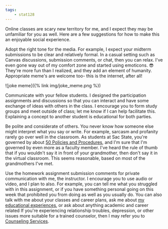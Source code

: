 ```yaml
---
tags:
    - stat128
---
```


Online classes are scary new territory for me, and I expect they may be unfamiliar for you as well.
Here are a few suggestions for how to make this an enjoyable social experience.

Adopt the right tone for the media.
For example, I expect your midterm submissions to be clear and relatively formal.
In a casual setting such as Canvas discussions, submission comments, or chat, then you can relax.
I've even gone way out of my comfort zone and started using emoticons. 😎
They're more fun than I realized, and they add an element of humanity.
Appropriate meme's are welcome too- this is the internet, after all!

![joke meme]({% link img/joke_meme.png %})

Communicate with your fellow students.
I designed the participation assignments and discussions so that you can interact and have some exchange of ideas with others in the class.
I encourage you to form study groups and meet outside of class; let me know if I can help facilitate this.
Explaining a concept to another student is educational for both parties.

Be polite and considerate of others.
You never know how someone else might interpret what you say or write.
For example, sarcasm and profanity rarely go over well in the classroom.
As students at Sac State, you're governed by about [50 Policies and Procedures](https://www.csus.edu/student-affairs/policy-procedures.html), and I'm sure that I'm governed by even more as a faculty member.
I've heard the rule of thumb that if you wouldn't say it in front of your grandmother, then don't say it in the virtual classroom.
This seems reasonable, based on most of the grandmothers I've met.

Use the homework assignment submission comments for private communication with me, the instructor.
I encourage you to use audio or video, and I plan to also.
For example, you can tell me what you struggled with in this assignment, or if you have something personal going on this week that prohibited you from doing as well as you usually do.
You can also talk with me about your classes and career plans, ask me about [my educational experiences](http://webpages.csus.edu/fitzgerald/my-education-path/), or ask about anything academic and career related
If you're experiencing relationship troubles, depression, or other issues more suitable for a trained counselor, then I may refer you to [Counseling Services](https://www.csus.edu/student-life/health-counseling/).
